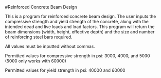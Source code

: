 #Reinforced Concrete Beam Design

This is a program for reinforced concrete beam design.
The user inputs the compressive strength and yield strength of the concrete,
along with the intended dead and live loads and load factors.
This program will return the beam dimensions (width, height, effective depth)
and the size and number of reinforcing steel bars required.

All values must be inputted without commas.

Permitted values for compressive strength in psi:
  3000, 4000, and 5000 (5000 only works with 60000)

Permitted values for yield strength in psi:
  40000 and 60000
